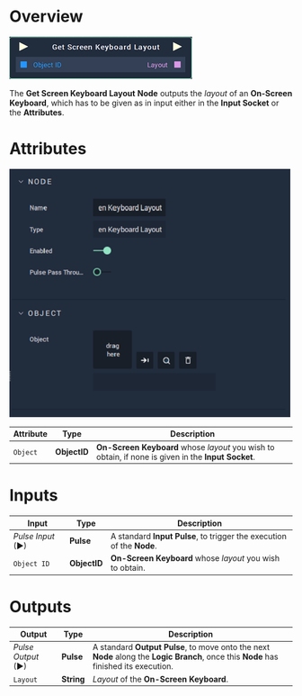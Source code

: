# Overview

![The Get Screen Keyboard Layout Node.](../../../.gitbook/assets/node-getscreenkeyboardlayout.png)

The **Get Screen Keyboard Layout** **Node** outputs the *layout* of an **On-Screen Keyboard**, which has to be given as in input either in the **Input Socket** or the **Attributes**.

# Attributes

![The Get Screen Keyboard Layout Node Attributes.](../../../.gitbook/assets/node-getscreenkeyboardlayout-attri.png)

|Attribute|Type|Description|
|---|---|---|
| `Object` | **ObjectID** | **On-Screen Keyboard** whose *layout* you wish to obtain, if none is given in the **Input Socket**. |

# Inputs

|Input|Type|Description|
|---|---|---|
|*Pulse Input* (►)|**Pulse**|A standard **Input Pulse**, to trigger the execution of the **Node**.|
| `Object ID` | **ObjectID** | **On-Screen Keyboard** whose *layout* you wish to obtain. |

# Outputs

|Output|Type|Description|
|---|---|---|
|*Pulse Output* (►)|**Pulse**|A standard **Output Pulse**, to move onto the next **Node** along the **Logic Branch**, once this **Node** has finished its execution.|
| `Layout` | **String** | *Layout* of the **On-Screen Keyboard**.|


